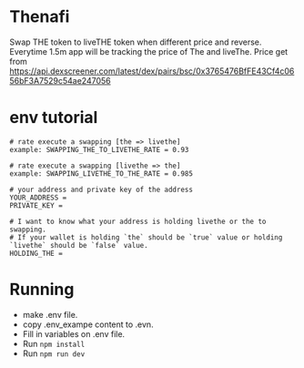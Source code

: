 # Thenafi
Swap THE token to liveTHE token when different price and reverse.
Everytime 1.5m app will be tracking the price of The and liveThe.
Price get from https://api.dexscreener.com/latest/dex/pairs/bsc/0x3765476BfFE43Cf4c0656bF3A7529c54ae247056

# env tutorial
```
# rate execute a swapping [the => livethe]
example: SWAPPING_THE_TO_LIVETHE_RATE = 0.93

# rate execute a swapping [livethe => the]
example: SWAPPING_LIVETHE_TO_THE_RATE = 0.985

# your address and private key of the address
YOUR_ADDRESS = 
PRIVATE_KEY = 

# I want to know what your address is holding livethe or the to swapping.
# If your wallet is holding `the` should be `true` value or holding `livethe` should be `false` value.
HOLDING_THE =

```


# Running
- make .env file.
- copy .env_exampe content to .evn.
- Fill in variables on .env file.
- Run `npm install`
- Run `npm run dev`
